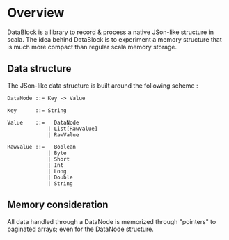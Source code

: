 # Overview

DataBlock is a library to record & process a native JSon-like structure in scala.
The idea behind DataBlock is to experiment a memory structure that is much more compact than regular scala memory storage.

## Data structure

The JSon-like data structure is built around the following scheme :

```
DataNode ::= Key -> Value

Key      ::= String

Value    ::=   DataNode
             | List[RawValue]
             | RawValue
          
RawValue ::=   Boolean
             | Byte
             | Short
             | Int
             | Long
             | Double
             | String
```

## Memory consideration

All data handled through a DataNode is memorized through "pointers" to paginated arrays; even for the DataNode structure.
